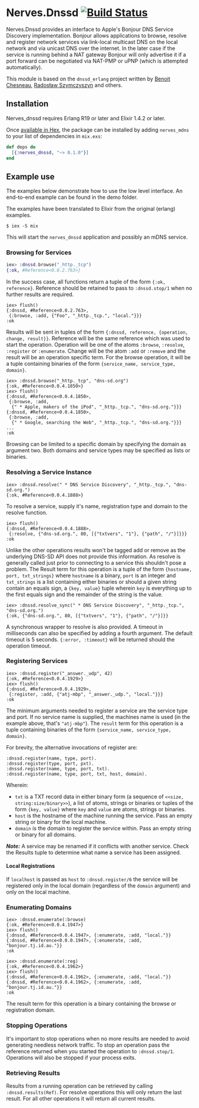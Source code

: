 # Nerves.Dnssd [![Build Status](https://travis-ci.org/amolenaar/nerves_dnssd.svg?branch=master)](https://travis-ci.org/amolenaar/nerves_dnssd)

Nerves.Dnssd provides an interface to Apple's Bonjour DNS Service Discovery
implementation. Bonjour allows applications to browse, resolve and register
network services via link-local multicast DNS on the local network and via
unicast DNS over the internet. In the later case if the service is running
behind a NAT gateway Bonjour will only advertise it if a port forward can be
negotiated via NAT-PMP or uPNP (which is attempted automatically).

This module is based on the `dnssd_erlang` project written by
[Benoit Chesneau](https://github.com/benoitc/dnssd_erlang),
[Radosław Szymczyszyn](https://github.com/erszcz/dnssd_erlang) and others.

## Installation

Nerves_dnssd requires Erlang R19 or later and Elixir 1.4.2 or later.

Once [available in Hex](https://hex.pm/docs/publish), the package can be installed
by adding `nerves_mdns` to your list of dependencies in `mix.exs`:

```elixir
def deps do
  [{:nerves_dnssd, "~> 0.1.0"}]
end
```

## Example use

The examples below demonstrate how to use the low level interface.
An end-to-end example can be found in the demo folder.

The examples have been translated to Elixir from the original (erlang) examples.

    $ iex -S mix

This will start the `nerves_dnssd` application and possibly an mDNS service.

### Browsing for Services

```elixir
iex> :dnssd.browse("_http._tcp")
{:ok, #Reference<0.0.2.763>}
```

In the success case, all functions return a tuple of the form `{:ok, reference}`.
Reference should be retained to pass to `:dnssd.stop/1` when no further results
are required.

    iex> flush()
    {:dnssd, #Reference<0.0.2.763>,
     {:browse, :add, {"Foo", "_http._tcp.", "local."}}}
    :ok

Results will be sent in tuples of the form
`{:dnssd, reference, {operation, change, result}}`. Reference will be the same
reference which was used to start the operation. Operation will be one of the
atoms `:browse`, `:resolve`, `:register` or `:enumerate`. Change will be the atom
`:add` or `:remove` and the result will be an operation specific term. For the
browse operation, it will be a tuple containing binaries of the form
`{service_name, service_type, domain}`.

    iex> :dnssd.browse("_http._tcp", "dns-sd.org")
    {:ok, #Reference<0.0.4.1850>}
    iex> flush()
    {:dnssd, #Reference<0.0.4.1850>,
     {:browse, :add,
      {" * Apple, makers of the iPod", "_http._tcp.", "dns-sd.org."}}}
    {:dnssd, #Reference<0.0.4.1850>,
     {:browse, :add,
      {" * Google, searching the Web", "_http._tcp.", "dns-sd.org."}}}
    ...
    :ok

Browsing can be limited to a specific domain by specifying the domain as
argument two. Both domains and service types may be specified as lists or
binaries.

### Resolving a Service Instance

    iex> :dnssd.resolve(" * DNS Service Discovery", "_http._tcp.", "dns-sd.org.")
    {:ok, #Reference<0.0.4.1888>}

To resolve a service, supply it's name, registration type and domain to the
resolve function.

    iex> flush()
    {:dnssd, #Reference<0.0.4.1888>,
     {:resolve, {"dns-sd.org.", 80, [{"txtvers", "1"}, {"path", "/"}]}}}
    :ok

Unlike the other operations results won't be tagged add or remove as the
underlying DNS-SD API does not provide this information. As resolve is generally
called just prior to connecting to a service this shouldn't pose a problem. The
Result term for this operation is a tuple of the form
`{hostname, port, txt_strings}` where `hostname` is a binary, `port` is an integer
and `txt_strings` is a list containing either binaries or should a given string
contain an equals sign, a `{key, value}` tuple wherein `key` is everything up to
the first equals sign and the remainder of the string is the value.

    iex> :dnssd.resolve_sync(" * DNS Service Discovery", "_http._tcp.", "dns-sd.org.")
    {:ok, {"dns-sd.org.", 80, [{"txtvers", "1"}, {"path", "/"}]}}

A synchronous wrapper to resolve is also provided. A timeout in milliseconds can
also be specified by adding a fourth argument. The default timeout is 5 seconds.
`{:error, :timeout}` will be returned should the operation timeout.

### Registering Services

    iex> :dnssd.register("_answer._udp", 42)
    {:ok, #Reference<0.0.4.1929>}
    iex> flush()
    {:dnssd, #Reference<0.0.4.1929>,
     {:register, :add, {"atj-mbp", "_answer._udp.", "local."}}}
    :ok

The minimum arguments needed to register a service are the service type and
port. If no service name is supplied, the machines name is used (in the example
above, that's `"atj-mbp"`). The `result` term for this operation is a tuple
containing binaries of the form `{service_name, service_type, domain}`.

For brevity, the alternative invocations of register are:

    :dnssd.register(name, type, port).
    :dnssd.register(type, port, pxt).
    :dnssd.register(name, type, port, txt).
    :dnssd.register(name, type, port, txt, host, domain).

Wherein:

 * `txt` is a TXT record data in either binary form (a sequence of
`<<size, string:size/binary>>`), a list of atoms, strings or binaries or tuples
of the form `{key, value}` where `key` and `value` are atoms, strings or binaries.
 * `host` is the hostname of the machine running the service. Pass an empty
string or binary for the local machine.
 * `domain` is the domain to register the service within. Pass an empty string
or binary for all domains.

***Note:*** A service may be renamed if it conflicts with another service. Check
the Results tuple to determine what name a service has been assigned.

#### Local Registrations

If `localhost` is passed as `host` to `:dnssd.register/6` the service will be
registered only in the local domain (regardless of the `domain` argument) and only
on the local machine.

### Enumerating Domains

    iex> :dnssd.enumerate(:browse)
    {:ok, #Reference<0.0.4.1947>}
    iex> flush()
    {:dnssd, #Reference<0.0.4.1947>, {:enumerate, :add, "local."}}
    {:dnssd, #Reference<0.0.0.1947>, {:enumerate, :add, "bonjour.tj.id.au."}}
    :ok

    iex> :dnssd.enumerate(:reg)
    {:ok, #Reference<0.0.4.1962>}
    iex> flush()
    {:dnssd, #Reference<0.0.4.1962>, {:enumerate, :add, "local."}}
    {:dnssd, #Reference<0.0.4.1962>, {:enumerate, :add, "bonjour.tj.id.au."}}
    :ok

The result term for this operation is a binary containing the browse or
registration domain.

### Stopping Operations

It's important to stop operations when no more results are needed to avoid
generating needless network traffic. To stop an operation pass the reference
returned when you started the operation to `:dnssd.stop/1`. Operations will also
be stopped if your process exits.

### Retrieving Results

Results from a running operation can be retrieved by calling
`:dnssd.results(Ref)`. For resolve operations this will only return the last
result. For all other operations it will return all current results.
